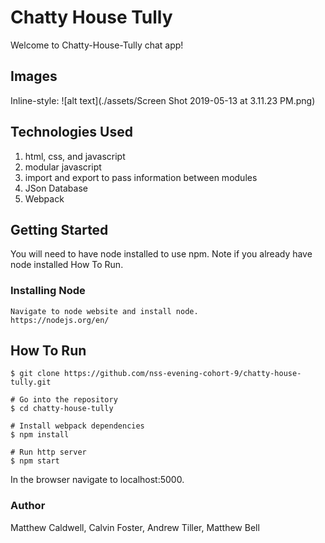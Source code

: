 # Chatty House Tully
Welcome to Chatty-House-Tully chat app!

## Images
Inline-style:
![alt text](./assets/Screen Shot 2019-05-13 at 3.11.23 PM.png)

## Technologies Used 

1. html, css, and javascript
1. modular javascript
1. import and export to pass information between modules
1. JSon Database
1. Webpack 

## Getting Started
You will need to have node installed to use npm. Note if you already have node installed How To Run.

### Installing Node 

```
Navigate to node website and install node.
https://nodejs.org/en/ 
```
## How To Run
```# Clone this repository
$ git clone https://github.com/nss-evening-cohort-9/chatty-house-tully.git

# Go into the repository
$ cd chatty-house-tully

# Install webpack dependencies 
$ npm install

# Run http server
$ npm start
```

In the browser navigate to localhost:5000.

### Author
Matthew Caldwell, Calvin Foster, Andrew Tiller, Matthew Bell 


